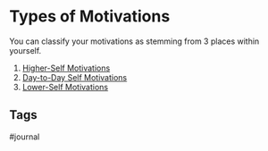 # Types of Motivations

You can classify your motivations as stemming from 3 places within yourself.  
1. [Higher-Self Motivations](../202402280119)  
2. [Day-to-Day Self Motivations](../202402280123)  
3. [Lower-Self Motivations](../202402280157)  

## Tags
#journal
